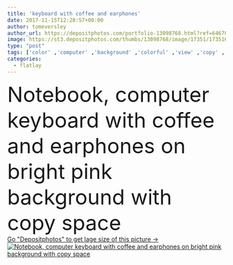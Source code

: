 ```yaml
---
title: 'keyboard with coffee and earphones'
date: 2017-11-15T12:28:57+00:00
author: tomeversley
author_url: https://depositphotos.com/portfolio-13098768.html?ref=64678756
image: https://st3.depositphotos.com/thumbs/13098768/image/17351/173516770/api_thumb_450.jpg?forcejpeg=true
type: "post"
tags: ['color' ,'computer' ,'background' ,'colorful' ,'view' ,'copy' ,'space' ,'bright' ,'business' ,'tech' ,'technology' ,'coffee' ,'modern' ,'pink' ,'creative' ,'office' ,'lay' ,'keyboard' ,'wireless' ,'notebook' ,'desktop' ,'flat' ,'work' ,'desk' ,'music' ,'notepad' ,'education' ,'pencil' ,'marketing' ,'designer' ,'workspace' ,'earphones' ,'minimal' ,'overhead' ,'minimalist' ,'copy space' ,'coffee cup' ,'from above' ,'web design' ,'flatlay' ]
categories: 
  - flatlay
---
```

<div aling="center">
            <font size="60"> Notebook, computer keyboard with coffee and earphones on bright pink background with copy space</font>   
</div>
<div>
    <a href='https://st3.depositphotos.com/thumbs/13098768/image/17351/173516770/api_thumb_450.jpg?forcejpeg=true?ref=64678756' target=_blank > Go "Depositphotos" to get lage size of this picture ->
        <img href='https://st3.depositphotos.com/thumbs/13098768/image/17351/173516770/api_thumb_450.jpg?forcejpeg=true?ref=64678756' src='https://st3.depositphotos.com/13098768/17351/i/950/depositphotos_173516770-stock-photo-keyboard-with-coffee-and-earphones.jpg?forcejpeg=true' alt='Notebook, computer keyboard with coffee and earphones on bright pink background with copy space' >
    </a>
</div>
